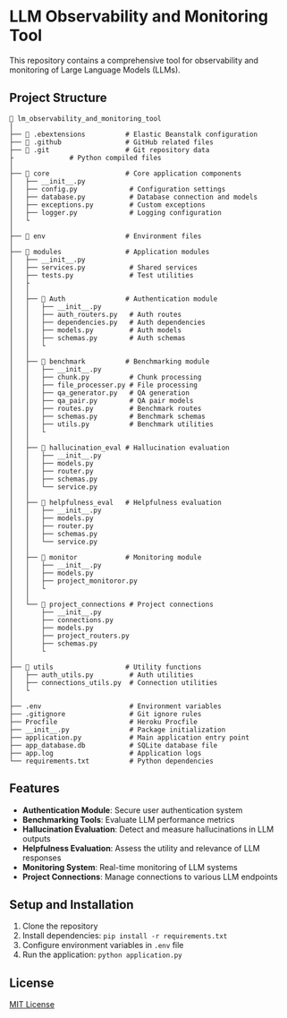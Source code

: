 # LLM Observability and Monitoring Tool

This repository contains a comprehensive tool for observability and monitoring of Large Language Models (LLMs).

## Project Structure

```
📁 lm_observability_and_monitoring_tool
│
├── 📁 .ebextensions          # Elastic Beanstalk configuration
├── 📁 .github                # GitHub related files
├── 📁 .git                   # Git repository data
├              # Python compiled files
│
├── 📁 core                   # Core application components
│   ├── __init__.py
│   ├── config.py             # Configuration settings
│   ├── database.py           # Database connection and models
│   ├── exceptions.py         # Custom exceptions
│   ├── logger.py             # Logging configuration
│   └  
│
├── 📁 env                    # Environment files
│
├── 📁 modules                # Application modules
│   ├── __init__.py
│   ├── services.py           # Shared services
│   ├── tests.py              # Test utilities
│   ├  
│   │
│   ├── 📁 Auth               # Authentication module
│   │   ├── __init__.py
│   │   ├── auth_routers.py   # Auth routes
│   │   ├── dependencies.py   # Auth dependencies
│   │   ├── models.py         # Auth models
│   │   ├── schemas.py        # Auth schemas
│   │   └  
│   │
│   ├── 📁 benchmark          # Benchmarking module
│   │   ├── __init__.py
│   │   ├── chunk.py          # Chunk processing
│   │   ├── file_processer.py # File processing
│   │   ├── qa_generator.py   # QA generation
│   │   ├── qa_pair.py        # QA pair models
│   │   ├── routes.py         # Benchmark routes
│   │   ├── schemas.py        # Benchmark schemas
│   │   ├── utils.py          # Benchmark utilities
│   │   └  
│   │
│   ├── 📁 hallucination_eval # Hallucination evaluation
│   │   ├── __init__.py
│   │   ├── models.py
│   │   ├── router.py
│   │   ├── schemas.py
│   │   └── service.py
│   │
│   ├── 📁 helpfulness_eval   # Helpfulness evaluation
│   │   ├── __init__.py
│   │   ├── models.py
│   │   ├── router.py
│   │   ├── schemas.py
│   │   └── service.py
│   │
│   ├── 📁 monitor            # Monitoring module
│   │   ├── __init__.py
│   │   ├── models.py
│   │   ├── project_monitoror.py
│   │   └  
│   │
│   └── 📁 project_connections # Project connections
│       ├── __init__.py
│       ├── connections.py
│       ├── models.py
│       ├── project_routers.py
│       ├── schemas.py
│       └  
│
├── 📁 utils                  # Utility functions
│   ├── auth_utils.py         # Auth utilities
│   ├── connections_utils.py  # Connection utilities
│   └  
│
├── .env                      # Environment variables
├── .gitignore                # Git ignore rules
├── Procfile                  # Heroku Procfile
├── __init__.py               # Package initialization
├── application.py            # Main application entry point
├── app_database.db           # SQLite database file
├── app.log                   # Application logs
└── requirements.txt          # Python dependencies
```

## Features

- **Authentication Module**: Secure user authentication system
- **Benchmarking Tools**: Evaluate LLM performance metrics
- **Hallucination Evaluation**: Detect and measure hallucinations in LLM outputs
- **Helpfulness Evaluation**: Assess the utility and relevance of LLM responses
- **Monitoring System**: Real-time monitoring of LLM systems
- **Project Connections**: Manage connections to various LLM endpoints

## Setup and Installation

1. Clone the repository
2. Install dependencies: `pip install -r requirements.txt`
3. Configure environment variables in `.env` file
4. Run the application: `python application.py`

## License

[MIT License](LICENSE)
